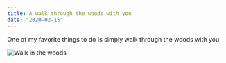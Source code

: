 ```yaml
---
title: A walk through the woods with you
date: "2020-02-15"
---
```


One of my favorite things to do
Is simply walk through the woods with you


![Walk in the woods](./walkinthewoods.jpg)